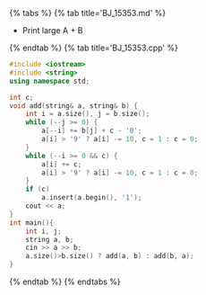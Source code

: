 {% tabs %}
{% tab title='BJ_15353.md' %}

* Print large A + B

{% endtab %}
{% tab title='BJ_15353.cpp' %}

```cpp
#include <iostream>
#include <string>
using namespace std;

int c;
void add(string& a, string& b) {
	int i = a.size(), j = b.size();
	while (--j >= 0) {
		a[--i] += b[j] + c - '0';
		a[i] > '9' ? a[i] -= 10, c = 1 : c = 0;
	}
	while (--i >= 0 && c) {
		a[i] += c;
		a[i] > '9' ? a[i] -= 10, c = 1 : c = 0;
	}
	if (c)
		a.insert(a.begin(), '1');
	cout << a;
}
int main(){
	int i, j;
	string a, b;
	cin >> a >> b;
	a.size()>b.size() ? add(a, b) : add(b, a);
}
```

{% endtab %}
{% endtabs %}
